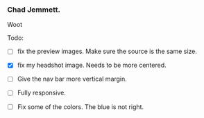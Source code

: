 ### Chad Jemmett.
Woot

Todo:

- [ ] fix the preview images. Make sure the source is the same size.

- [X] fix my headshot image. Needs to be more centered.

- [ ] Give the nav bar more vertical margin.

- [ ] Fully responsive.

- [ ] Fix some of the colors. The blue is not right.
